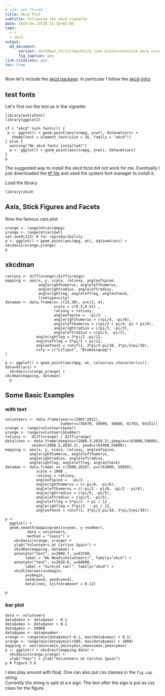 ```yaml
---
# vim: set ft=rmd : 
title: Xkcd Plot
subtitle: following the xkcd vignette
date: 2019-04-23T18:15:38+02:00
tags:
  - r
  - xkcd
output: 
  md_document:
      variant: markdown_strict+backtick_code_blocks+autolink_bare_uris
      fig_caption: yes
link-citations: yes
toc: true
---
```


Now let's include the [xkcd package](http://xkcd.r-forge.r-project.org).
In particular I follow the [xkcd-intro](https://cran.r-project.org/web/packages/xkcd/vignettes/xkcd-intro.pdf).

<!--more-->

## test fonts

Let's first run the test as in the vignette:

```{r, fig.cap="test output #float-right", fig.width=1.2, fig.height=1}
library(extrafont)
library(ggplot2)

if ( "xkcd" %in% fonts()) {
 p <- ggplot() + geom_point(aes(x=mpg, y=wt), data=mtcars) +
   theme(text = element_text(size = 16, family = "xkcd"))
} else {
  warning("No xkcd fonts installed!")
  p <- ggplot() + geom_point(aes(x=mpg, y=wt), data=mtcars) 
}
p
```

The suggested way to install the xkcd fond did not work for me.
Eventually I just downloaded the [ttf file](http://simonsoftware.se/other/xkcd.ttf) and used the system font manager to install it.

Load the library
```{r}
library(xkcd)
```

## Axis, Stick Figures and Facets

Now the famous cars plot.
```{r, fig.cap="Figure: cars plot #float-left"}
xrange <- range(mtcars$mpg)
yrange <- range(mtcars$wt)
set.seed(123) # for reproducibility
p <- ggplot() + geom_point(aes(mpg, wt), data=mtcars) +  xkcdaxis(xrange,yrange)
p
```



## xkcdman

```{r, fig.cap="plot with xkcd man"}
ratioxy <- diff(xrange)/diff(yrange)
mapping <- aes(x, y, scale, ratioxy, angleofspine,
               anglerighthumerus, anglelefthumerus,
               anglerightradius, angleleftradius,
               anglerightleg, angleleftleg, angleofneck,
               linetype=city)
dataman <- data.frame(x= c(15,30), y=c(3, 4),
                      scale = c(0.3,0.51) ,
                      ratioxy = ratioxy,
                      angleofspine =  -pi/2  ,
                      anglerighthumerus = c(pi/4, -pi/6),
                      anglelefthumerus = c(pi/2 + pi/4, pi + pi/6),
                      anglerightradius = c(pi/3, -pi/3),
                      angleleftradius = c(pi/3, -pi/3),
		      anglerightleg = 3*pi/2 -pi/12,
		      angleleftleg = 3*pi/2 + pi/12,
		      angleofneck = runif(1, 3*pi/2-pi/10, 3*pi/2+pi/10),
		      city = c("Liliput", "Brobdingnag")
)

p <- ggplot() + geom_point(aes(mpg, wt, colour=as.character(vs)), data=mtcars) +
  xkcdaxis(xrange,yrange) +
xkcdman(mapping, dataman) 
  p
```

## Some Basic Examples

### with text

```{r, fig.cap = "plot with men and text", warning = F}
volunteers <- data.frame(year=c(2007:2011),
                         number=c(56470, 56998, 59686, 61783, 64251))
xrange <- range(volunteers$year)
yrange <- range(volunteers$number)
ratioxy <-  diff(xrange) / diff(yrange)
datalines <- data.frame(xbegin=c(2008.3,2010.5),ybegin=c(63000,59600),
			xend=c(2008.5,2010.3), yend=c(63400,59000))
mapping <- aes(x, y, scale, ratioxy, angleofspine,
	       anglerighthumerus, anglelefthumerus,
	       anglerightradius, angleleftradius,
	       anglerightleg, angleleftleg, angleofneck)
dataman <- data.frame( x= c(2008,2010), y=c(63000, 58850),
		      scale = 1000 ,
		      ratioxy = ratioxy,
		      angleofspine =  -pi/2  ,
		      anglerighthumerus = c(-pi/6, -pi/6),
		      anglelefthumerus = c(-pi/2 - pi/6, -pi/2 - pi/6),
		      anglerightradius = c(pi/5, -pi/5),
		      angleleftradius = c(pi/5, -pi/5),
		      angleleftleg = 3*pi/2  + pi / 12 ,
		      anglerightleg = 3*pi/2  - pi / 12,
		      angleofneck = runif(1, 3*pi/2-pi/10, 3*pi/2+pi/10))

p <- 
  ggplot() + 
  geom_smooth(mapping=aes(x=year, y =number),
	      data = volunteers, 
	      method = "loess") +
    xkcdaxis(xrange, yrange) +
    ylab("Volunteers at Caritas Spain") +
    xkcdman(mapping, dataman) +
    annotate("text", x=2008.7, y=63700,
	     label = "We Need\nVolunteers!", family="xkcd") +
    annotate("text", x=2010.6, y=60000,
	     label = "Sure\nI can!", family="xkcd") +
    xkcdline(aes(x=xbegin,
		 y=ybegin,
		 xend=xend, yend=yend), 
	     datalines, xjitteramount = 0.12)

p 
```

### bar plot

```{r, fig.cap = "bar plot#float-right"}
data <- volunteers
data$xmin <- data$year - 0.1
data$xmax <- data$year + 0.1
data$ymin <- 50000
data$ymax <- data$number
xrange <- range(min(data$xmin)-0.1, max(data$xmax) + 0.1)
yrange <- range(min(data$ymin)+500, max(data$ymax) + 1000)
mapping <- aes(xmin=xmin,ymin=ymin,xmax=xmax,ymax=ymax)
p <- ggplot() + xkcdrect(mapping,data) +
  xkcdaxis(xrange,yrange) +
  xlab("Year") + ylab("Volunteers at Caritas Spain")
p # Figure 5.b
```

I also play around with float.   One can also put css classes in the `fig.cap` string.  
Currently the string is split at a `#` sign.  The text after the sign is put as css class for the figure.
